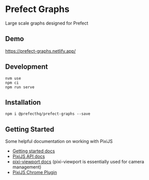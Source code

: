 # Prefect Graphs
Large scale graphs designed for Prefect

## Demo
https://prefect-graphs.netlify.app/

## Development
```
nvm use
npm ci
npm run serve
```

## Installation
```
npm i @prefecthq/prefect-graphs --save
```

## Getting Started

Some helpful documentation on working with PixiJS
- [Getting started docs](https://pixijs.io/guides/index.html)
- [PixiJS API docs](https://pixijs.download/release/docs/index.html)
- [pixi-viewport docs](https://davidfig.github.io/pixi-viewport/jsdoc/index.html) (pixi-viewport is essentially used for camera management)
- [PixiJS Chrome Plugin](https://chrome.google.com/webstore/detail/pixijs-devtools/aamddddknhcagpehecnhphigffljadon)
